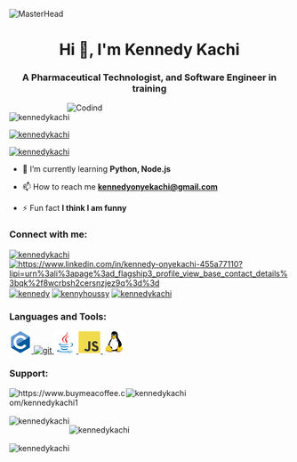 ![MasterHead](https://mir-s3-cdn-cf.behance.net/project_modules/max_1200/79731568097599.5b50bca477735.jpg)
<h1 align="center">Hi 👋, I'm Kennedy Kachi</h1>
<h3 align="center">A Pharmaceutical Technologist, and Software Engineer in training</h3>
<img align="right" alt="Codind" width="400" src="https://cdn.dribbble.com/users/1019864/screenshots/3079099/codeloop.gif">

<p align="left"> <img src="https://komarev.com/ghpvc/?username=kennedykachi&label=Profile%20views&color=0e75b6&style=flat" alt="kennedykachi" /> </p>

<p align="left"> <a href="https://github.com/ryo-ma/github-profile-trophy"><img src="https://github-profile-trophy.vercel.app/?username=kennedykachi" alt="kennedykachi" /></a> </p>

<p align="left"> <a href="https://twitter.com/kennedykachi" target="blank"><img src="https://img.shields.io/twitter/follow/kennedykachi?logo=twitter&style=for-the-badge" alt="kennedykachi" /></a> </p>

- 🌱 I’m currently learning **Python, Node.js**

- 📫 How to reach me **kennedyonyekachi@gmail.com**

- ⚡ Fun fact **I think I am funny**

<h3 align="left">Connect with me:</h3>
<p align="left">
<a href="https://twitter.com/kennedykachi" target="blank"><img align="center" src="https://raw.githubusercontent.com/rahuldkjain/github-profile-readme-generator/master/src/images/icons/Social/twitter.svg" alt="kennedykachi" height="30" width="40" /></a>
<a href="https://linkedin.com/in/https://www.linkedin.com/in/kennedy-onyekachi-455a77110?lipi=urn%3ali%3apage%3ad_flagship3_profile_view_base_contact_details%3bqk%2f8wcrbsh2cersnzjez9q%3d%3d" target="blank"><img align="center" src="https://raw.githubusercontent.com/rahuldkjain/github-profile-readme-generator/master/src/images/icons/Social/linked-in-alt.svg" alt="https://www.linkedin.com/in/kennedy-onyekachi-455a77110?lipi=urn%3ali%3apage%3ad_flagship3_profile_view_base_contact_details%3bqk%2f8wcrbsh2cersnzjez9q%3d%3d" height="30" width="40" /></a>
<a href="https://stackoverflow.com/users/kennedy" target="blank"><img align="center" src="https://raw.githubusercontent.com/rahuldkjain/github-profile-readme-generator/master/src/images/icons/Social/stack-overflow.svg" alt="kennedy" height="30" width="40" /></a>
<a href="https://fb.com/kennyhoussy" target="blank"><img align="center" src="https://raw.githubusercontent.com/rahuldkjain/github-profile-readme-generator/master/src/images/icons/Social/facebook.svg" alt="kennyhoussy" height="30" width="40" /></a>
<a href="https://instagram.com/kennedykachi" target="blank"><img align="center" src="https://raw.githubusercontent.com/rahuldkjain/github-profile-readme-generator/master/src/images/icons/Social/instagram.svg" alt="kennedykachi" height="30" width="40" /></a>
</p>

<h3 align="left">Languages and Tools:</h3>
<p align="left"> <a href="https://www.cprogramming.com/" target="_blank" rel="noreferrer"> <img src="https://raw.githubusercontent.com/devicons/devicon/master/icons/c/c-original.svg" alt="c" width="40" height="40"/> </a> <a href="https://git-scm.com/" target="_blank" rel="noreferrer"> <img src="https://www.vectorlogo.zone/logos/git-scm/git-scm-icon.svg" alt="git" width="40" height="40"/> </a> <a href="https://www.java.com" target="_blank" rel="noreferrer"> <img src="https://raw.githubusercontent.com/devicons/devicon/master/icons/java/java-original.svg" alt="java" width="40" height="40"/> </a> <a href="https://developer.mozilla.org/en-US/docs/Web/JavaScript" target="_blank" rel="noreferrer"> <img src="https://raw.githubusercontent.com/devicons/devicon/master/icons/javascript/javascript-original.svg" alt="javascript" width="40" height="40"/> </a> <a href="https://www.linux.org/" target="_blank" rel="noreferrer"> <img src="https://raw.githubusercontent.com/devicons/devicon/master/icons/linux/linux-original.svg" alt="linux" width="40" height="40"/> </a> </p>

<h3 align="left">Support:</h3>
<p><a href="https://www.buymeacoffee.com/https://www.buymeacoffee.com/kennedykachi1"> <img align="left" src="https://cdn.buymeacoffee.com/buttons/v2/default-yellow.png" height="50" width="210" alt="https://www.buymeacoffee.com/kennedykachi1" /></a><a href="https://ko-fi.com/kennedykachi"> <img align="left" src="https://cdn.ko-fi.com/cdn/kofi3.png?v=3" height="50" width="210" alt="kennedykachi" /></a></p><br><br>

<p><img align="left" src="https://github-readme-stats.vercel.app/api/top-langs?username=kennedykachi&show_icons=true&locale=en&layout=compact" alt="kennedykachi" /></p>

<p>&nbsp;<img align="center" src="https://github-readme-stats.vercel.app/api?username=kennedykachi&show_icons=true&locale=en" alt="kennedykachi" /></p>

<p><img align="center" src="https://github-readme-streak-stats.herokuapp.com/?user=kennedykachi&" alt="kennedykachi" /></p>
